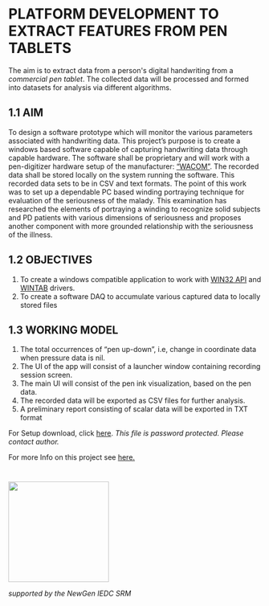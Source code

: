 # PLATFORM DEVELOPMENT TO EXTRACT  FEATURES FROM PEN TABLETS

The aim is to extract data from a person's digital handwriting  from a *commercial pen tablet*. The collected data will be processed and formed into datasets for analysis via different algorithms.

## 1.1 AIM

To design a software prototype which will monitor the various parameters associated with handwriting data. This project’s purpose is to create a windows based software capable of capturing handwriting data through capable hardware.
The software shall be proprietary and will work with a pen-digitizer hardware setup of the manufacturer: [“WACOM”](https://www.wacom.com/). The recorded data shall be stored locally on the system running the software. This recorded data sets to be in CSV and text formats. The point of this work was to set up a dependable PC based winding portraying technique for evaluation of the seriousness of the malady. This examination has
researched the elements of portraying a winding to recognize solid subjects and PD patients with various dimensions of seriousness and proposes another component
with more grounded relationship with the seriousness of the illness.

## 1.2  OBJECTIVES

1. To create a windows compatible application to work with [WIN32 API](https://en.wikibooks.org/wiki/C%2B%2B_Programming/Code/API/Win32) and [WINTAB](https://developer-docs.wacom.com/display/DevDocs/Developer+Documentation) drivers.
2. To create a software DAQ to accumulate various captured data to locally stored
files

## 1.3  WORKING MODEL  

1. The total occurrences of “pen up-down”, i.e, change in coordinate data when pressure data is nil.  
2. The UI of the app will consist of a launcher window containing recording session screen.  
3. The main UI will consist of the pen ink visualization, based on the pen data.  
4. The recorded data will be exported as CSV files for further analysis.  
5. A preliminary report consisting of scalar data will be exported in TXT format

For Setup download, click [here](https://github.com/souvikchakraborty98/WACOM/raw/master/Release.rar).
*This file is password protected. Please contact author.*

For more Info on this project see [here.](https://github.com/souvikchakraborty98/WACOM/blob/master/PROJECT%20REPORT.pdf)
#

<img src="https://i.imgur.com/6bLS9o1.jpg" height="200" width="200" >

*supported by the NewGen IEDC SRM*